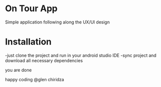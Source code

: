 # On Tour App
 Simple application following along the UX/UI design

 # Installation
 -just clone the project and run in your android studio IDE
 -sync project and download all necessary dependencies

 you are done

 happy coding
 @glen chiridza